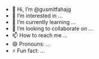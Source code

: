 - 👋 Hi, I’m @gusmitfahajg
- 👀 I’m interested in ...
- 🌱 I’m currently learning ...
- 💞️ I’m looking to collaborate on ...
- 📫 How to reach me ...
- 😄 Pronouns: ...
- ⚡ Fun fact: ...

<!---
gusmitfahajg/gusmitfahajg is a ✨ special ✨ repository because its `README.md` (this file) appears on your GitHub profile.
You can click the Preview link to take a look at your changes.
--->
